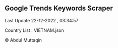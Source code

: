 

## Google Trends Keywords Scraper 
 
Last Update 22-12-2022 , 03:34:57

Country List :
VIETNAM.json



© Abdul Muttaqin 
